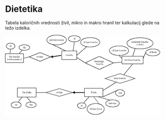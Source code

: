# Dietetika
Tabela kaloričnih vrednosti živil, mikro in makro hranil ter kalkulacij glede na težo izdelka.

![Diagram](Diagram1.jpeg)
